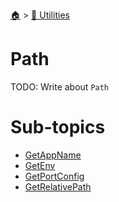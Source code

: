 <!--startTocHeader-->
[🏠](../../README.md) > [🔧 Utilities](../README.md)
# Path
<!--endTocHeader-->
TODO: Write about `Path`
<!--startTocSubtopic-->
# Sub-topics
* [GetAppName](get-app-name.md)
* [GetEnv](get-env.md)
* [GetPortConfig](get-port-config.md)
* [GetRelativePath](get-relative-path.md)
<!--endTocSubtopic-->